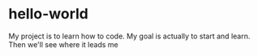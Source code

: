 # hello-world
My project is to learn how to code. My goal is actually to start and learn. Then we'll see where it leads me

